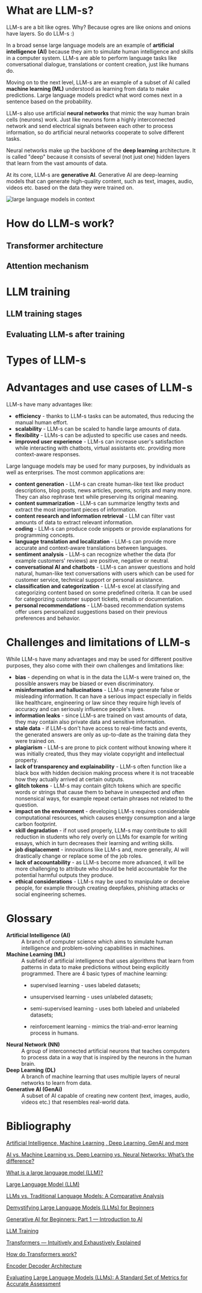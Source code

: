 # What are LLM-s?
 
LLM-s are a bit like ogres. Why? Because ogres are like onions and onions have layers. So do LLM-s :) 

In a broad sense large language models are an example of **artificial intelligence (AI)** because they aim to simulate human intelligence and skills in a computer system. LLM-s are able to perform language tasks like conversational dialogue, translations or content creation, just like humans do.

Moving on to the next level, LLM-s are an example of a subset of AI called **machine learning (ML)** understood as learning from data to make predictions. Large language models predict what word comes next in a sentence based on the probability.

LLM-s also use artificial **neural networks** that mimic the way human brain cells (neurons) work. Just like neurons form a highly interconnected network and send electrical signals between each other to process information, so do artificial neural networks cooperate to solve different tasks.

Neural networks make up the backbone of the **deep learning** architecture. It is called "deep" because it consists of several (not just one) hidden layers that learn from the vast amounts of data.

At its core, LLM-s are **generative AI**. Generative AI are deep-learning models that can generate high-quality content, such as text, images, audio, videos etc. based on the data they were trained on.
 
![large language models in context](1_hx3DLumiQYwPGY1Ax_sGMA.webp) 

# How do LLM-s work?
## Transformer architecture
## Attention mechanism
# LLM training
## LLM training stages
## Evaluating LLM-s after training
# Types of LLM-s
# Advantages and use cases of LLM-s
LLM-s have many advantages like:

- **efficiency** - thanks to LLM-s tasks can be automated, thus reducing the manual human effort.
- **scalability** - LLM-s can be scaled to handle large amounts of data.
- **flexibility** - LLMs-s can be adjusted to specific use cases and needs.  
- **improved user experience** - LLM-s can increase user's satisfaction while interacting with chatbots, virtual assistants etc. providing more context-aware responses.

Large language models may be used for many purposes, by individuals as well as enterprises. The most common applications are:

- **content generation** - LLM-s can create human-like text like product descriptions, blog posts, news articles, poems, scripts and many more. They can also rephrase text while preserving its original meaning.
- **content summarization** - LLM-s can summarize lengthy texts and extract the most important pieces of information.
- **content research and information retrieval** - LLM can filter vast amounts of data to extract relevant information.
- **coding** - LLM-s can produce code snippets or provide explanations for programming concepts.
- **language translation and localization** - LLM-s can provide more accurate and context-aware translations between languages. 
- **sentiment analysis** - LLM-s can recognize whether the data (for example customers' reviews) are positive, negative or neutral.
- **conversational AI and chatbots** - LLM-s can answer questions and hold natural, human-like text conversations with users which can be used for customer service, technical support or personal assistance. 
- **classification and categorization** - LLM-s excel at classifying and categorizing content based on some predefined criteria. It can be used for categorizing customer support tickets, emails or documentation.
- **personal recommendations** - LLM-based recommendation systems offer users personalized suggestions based on their previous preferences and behavior.

# Challenges and limitations of LLM-s

While LLM-s have many advantages and may be used for different positive purposes, they also come with their own challenges and limitations like:

- **bias** - depending on what is in the data the LLM-s were trained on, the possible answers may be biased or even discriminatory.
- **misinformation and hallucinations** - LLM-s may generate false or misleading information. It can have a serious impact especially in fields like healthcare, engineering or law since they require high levels of accuracy and can seriously influence people's lives.
- **information leaks** - since LLM-s are trained on vast amounts of data, they may contain also private data and sensitive information.
- **stale data** - if LLM-s don't have access to real-time facts and events, the generated answers are only as up-to-date as the training data they were trained on.
- **plagiarism** -  LLM-s are prone to pick content without knowing where it was initially created, thus they may violate copyright and intellectual property.
- **lack of transparency and explainability** - LLM-s often function like a black box with hidden decision making process where it is not traceable how they actually arrived at certain outputs.
- **glitch tokens** - LLM-s may contain glitch tokens which are specific words or strings that cause them to behave in unexpected and often nonsensical ways, for example repeat certain phrases not related to the question. 
- **impact on the environment** - developing LLM-s requires considerable computational resources, which causes energy consumption and a large carbon footprint.
- **skill degradation** - if not used properly, LLM-s may contribute to skill reduction in students who rely overly on LLMs for example for writing essays, which in turn decreases their learning and writing skills.
- **job displacement** - innovations like LLM-s and, more generally, AI will drastically change or replace some of the job roles.
- **lack of accountability** - as LLM-s become more advanced, it will be more challenging to attribute who should be held accountable for the potential harmful outputs they produce.
- **ethical considerations** - LLM-s may be used to manipulate or deceive people, for example through creating deepfakes, phishing attacks or social engineering schemes.
 
# Glossary
<dl>
  <dt><strong>Artificial Intelligence (AI)</strong></dt>
  <dd>A branch of computer science which aims to simulate human intelligence and problem-solving capabilities in machines.</dd>
  <dt><strong>Machine Learning (ML)</strong></dt>
  <dd>A subfield of artificial intelligence that uses algorithms that learn from patterns in data to make predictions without being explicitly programmed. There are 4 basic types of machine learning:

  - supervised learning - uses labeled datasets;
   
  - unsupervised learning - uses unlabeled datasets;
  
  - semi-supervised learning - uses both labeled and unlabeled datasets;
  
  - reinforcement learning - mimics the trial-and-error learning process in humans.</dd>
  <dt><strong>Neural Network (NN)</strong></dt>
  <dd>A group of interconnected artificial neurons that teaches computers to process data in a way that is inspired by the neurons in the human brain.</dd>
  <dt><strong>Deep Learning (DL)</strong></dt>
  <dd>A branch of machine learning that uses multiple layers of neural networks to learn from data.</dd>
  <dt><strong>Generative AI (GenAi)</strong><dt>
  <dd>A subset of AI capable of creating new content (text, images, audio, videos etc.) that resembles real-world data.</dd>
</dl>

# Bibliography
[Artificial Intelligence, Machine Learning , Deep Learning, GenAI and more](https://medium.com/womenintechnology/ai-c3412c5aa0ac)

[AI vs. Machine Learning vs. Deep Learning vs. Neural Networks: What’s the difference?](https://www.ibm.com/blog/ai-vs-machine-learning-vs-deep-learning-vs-neural-networks/)

[What is a large language model (LLM)?](https://www.elastic.co/what-is/large-language-models)

[Large Language Model (LLM)](https://www.techopedia.com/definition/34948/large-language-model-llm)

[LLMs vs. Traditional Language Models: A Comparative Analysis](https://www.appypie.com/blog/llms-vs-traditional-language-models)

[Demystifying Large Language Models (LLMs) for Beginners](https://anuja-herath.medium.com/demystifying-large-language-models-llms-for-beginners-ec80e5d7929d)

[Generative AI for Beginners: Part 1 — Introduction to AI](https://medium.com/@raja.gupta20/generative-ai-for-beginners-part-1-introduction-to-ai-eadb5a71f07d)
 
[LLM Training](https://www.run.ai/guides/machine-learning-engineering/llm-training)

[Transformers — Intuitively and Exhaustively Explained](https://towardsdatascience.com/transformers-intuitively-and-exhaustively-explained-58a5c5df8db)

[How do Transformers work?](https://huggingface.co/learn/nlp-course/chapter1/4)

[Encoder Decoder Architecture](https://www.larksuite.com/en_us/topics/ai-glossary/encoder-decoder-architecture)

[Evaluating Large Language Models (LLMs): A Standard Set of Metrics for Accurate Assessment](https://www.linkedin.com/pulse/evaluating-large-language-models-llms-standard-set-metrics-biswas-ecjlc)